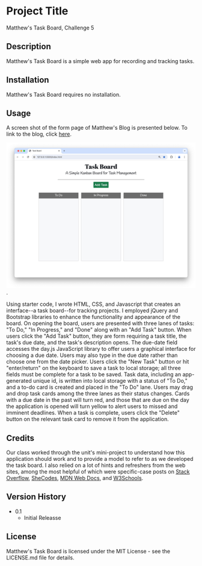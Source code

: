 # Project Title
Matthew's Task Board, Challenge 5

## Description
Matthew's Task Board is a simple web app for recording and tracking tasks.

## Installation
Matthew's Task Board requires no installation.

## Usage
A screen shot of the form page of Matthew's Blog is presented below. To link to the blog, click [here](https://matthewwilliamscmh.github.io/matthews-task-board/index.html).

![Matthew's Task Board landing page](./assets/matthews-task-board.jpg).

Using starter code, I wrote HTML, CSS, and Javascript that creates an interface--a task board--for tracking projects. I employed jQuery and Bootstrap libraries to enhance the functionality and appearance of the board. On opening the board, users are presented with three lanes of tasks: "To Do," "In Progress," and "Done" along with an "Add Task" button. When users click the "Add Task" button, they are form requiring a task title, the task's due date, and the task's description opens. The due-date field accesses the day.js JavaScript library to offer users a graphical interface for choosing a due date. Users may also type in the due date rather than choose one from the date picker. Users click the "New Task" button or hit "enter/return" on the keyboard to save a task to local storage; all three fields must be complete for a task to be saved. Task data, including an app-generated unique id, is written into local storage with a status of "To Do," and a to-do card is created and placed in the "To Do" lane. Users may drag and drop task cards among the three lanes as their status changes. Cards with a due date in the past will turn red, and those that are due on the day the application is opened will turn yellow to alert users to missed and imminent deadlines. When a task is complete, users click the "Delete" button on the relevant task card to remove it from the application.

## Credits
Our class worked through the unit's mini-project to understand how this application should work and to provide a model to refer to as we developed the task board. I also relied on a lot of hints and refreshers from the web sites, among the most helpful of which were specific-case posts on [Stack Overflow](https://stackoverflow.com), [SheCodes](https://www.shecodes.io/athena/), [MDN Web Docs](https://developer.mozilla.org), and [W3Schools](https://www.w3schools.com).

## Version History
* 0.1
    * Initial Releasse

## License
Matthew's Task Board is licensed under the MIT License - see the LICENSE.md file for details.